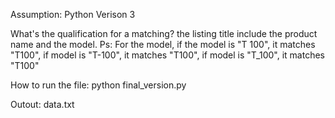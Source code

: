 Assumption: Python Verison 3

What's the qualification for a matching? the listing title include the product name and the model.
Ps: For the model, if the model is "T 100", it matches "T100", if model is "T-100", it matches "T100", if model is "T_100",
it matches "T100"

How to run the file: python final_version.py

Outout: data.txt
